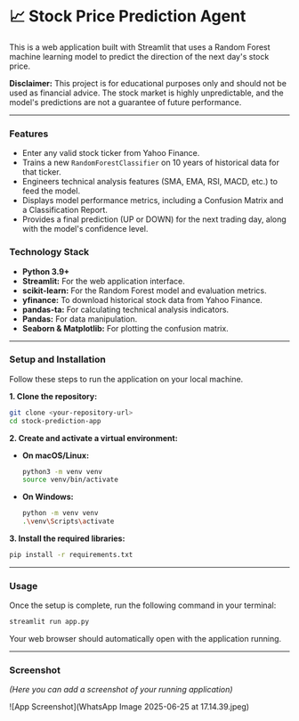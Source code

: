 # 📈 Stock Price Prediction Agent

This is a web application built with Streamlit that uses a Random Forest machine learning model to predict the direction of the next day's stock price.

**Disclaimer:** This project is for educational purposes only and should not be used as financial advice. The stock market is highly unpredictable, and the model's predictions are not a guarantee of future performance.

---

### Features

-   Enter any valid stock ticker from Yahoo Finance.
-   Trains a new `RandomForestClassifier` on 10 years of historical data for that ticker.
-   Engineers technical analysis features (SMA, EMA, RSI, MACD, etc.) to feed the model.
-   Displays model performance metrics, including a Confusion Matrix and a Classification Report.
-   Provides a final prediction (UP or DOWN) for the next trading day, along with the model's confidence level.

### Technology Stack

-   **Python 3.9+**
-   **Streamlit:** For the web application interface.
-   **scikit-learn:** For the Random Forest model and evaluation metrics.
-   **yfinance:** To download historical stock data from Yahoo Finance.
-   **pandas-ta:** For calculating technical analysis indicators.
-   **Pandas:** For data manipulation.
-   **Seaborn & Matplotlib:** For plotting the confusion matrix.

---

### Setup and Installation

Follow these steps to run the application on your local machine.

**1. Clone the repository:**
```bash
git clone <your-repository-url>
cd stock-prediction-app
```

**2. Create and activate a virtual environment:**

*   **On macOS/Linux:**
    ```bash
    python3 -m venv venv
    source venv/bin/activate
    ```
*   **On Windows:**
    ```bash
    python -m venv venv
    .\venv\Scripts\activate
    ```

**3. Install the required libraries:**
```bash
pip install -r requirements.txt
```

---

### Usage

Once the setup is complete, run the following command in your terminal:

```bash
streamlit run app.py
```

Your web browser should automatically open with the application running.

---

### Screenshot

*(Here you can add a screenshot of your running application)*

![App Screenshot](WhatsApp Image 2025-06-25 at 17.14.39.jpeg)
